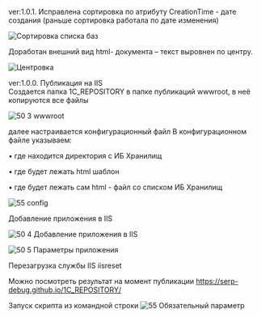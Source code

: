 

ver:1.0.1.
Исправлена сортировка по атрибуту CreationTime - дате создания 
(раньше сортировка работала по дате изменения)

![Сортировка списка баз](https://github.com/user-attachments/assets/4b786936-88b5-49d3-965a-509fe119ae64)

Доработан внешний вид html- документа – текст выровнен по центру. 

![Центровка](https://github.com/user-attachments/assets/daf3113d-ff78-45cd-a929-b9e95016b20b)

ver:1.0.0.
Публикация на IIS  
Создается папка 1C_REPOSITORY в папке публикаций wwwroot, в неё копируются все файлы 

![50 3 wwwroot](https://github.com/user-attachments/assets/7649551b-f97b-4602-b00d-6940f51b0e12)

далее настраивается конфигурационный файл В конфигурационном файле указываем:

•	где находится директория с ИБ Хранилищ

•	где будет лежать html шаблон

•	где будет лежать сам html - файл со списком ИБ Хранилищ

![55 config](https://github.com/user-attachments/assets/bbcc2170-83a3-43c5-9862-1c6a0a464918)

Добавление приложения в IIS

![50 4 Добавление приложения в IIS](https://github.com/user-attachments/assets/7f0fc0b1-1b00-4cff-bb9c-31d5c35aa59a)

![50 5 Параметры приложения](https://github.com/user-attachments/assets/c991774b-c3bd-42ee-8985-3fa19905ff55)

Перезагрузка службы IIS iisreset

Можно посмотреть результат на момент публикации 
https://serp-debug.github.io/1C_REPOSITORY/

Запуск скрипта из командной строки 
![55 Обязательный параметр](https://github.com/user-attachments/assets/555240f9-36d8-451e-9b7c-aae95cdcd535)

